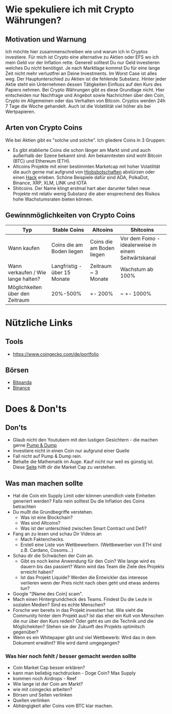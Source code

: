 # Wie spekuliere ich mit Crypto Währungen?
## Motivation und Warnung 
Ich möchte hier zusammenschreiben wie und warum ich in Cryptos investiere. Für mich ist Crypto eine alternative zu Aktien oder EFS wo ich mein Geld vor der Inflation rette. 
Generell solltest Du nur Geld investieren welches Du nicht benötigst. Je nach Marktlage kommst Du für eine lange Zeit nicht mehr verlustfrei an Deine Investments. Im Worst Case ist alles weg.
Der Hauptunterschied zu Aktien ist die fehlende Substanz. Hinter jeder Aktie steht ein Unternehmen dessen Tätigkeiten Einfluss auf den Kurs des Papiers nehmen. Bei Crypto Währungen gibt es diese Grundlage nicht. Hier entscheiden nur Nachfrage und Angebot sowie Nachrichten über den Coin, Crypto im Allgemeinen oder das Verhalten von Bitcoin.
Cryptos werden 24h 7 Tage die Woche gehandelt. Auch ist die Volatilität viel höher als bei Wertpapieren.    

## Arten von Crypto Coins
Wie bei Aktien gibt es "solche und solche". Ich gliedere Coins in 3 Gruppen:
- Es gibt etablierte Coins die schon länger am Markt sind und auch außerhalb der Szene bekannt sind. Am bekanntesten sind wohl Bitcoin (BTC) und Ethereum (ETH). 
- Altcoins Projekte mit einer bestimmten Marketcap mit hoher Volatilität die auch gerne mal aufgrund von [Hiobsbotschaften](https://www.sec.gov/news/press-release/2020-338) abstürzen oder einen [Hack](https://www.heise.de/newsticker/meldung/Nach-Trinity-Hack-IOTA-stellt-Migrationstool-fuer-kompromittierte-Seeds-bereit-4672296.html) erleben. Schöne Beispiele dafür sind ADA, PolkaDot, Binance, XRP, XLM, LINK und IOTA
- Shitcoins. Der Name klingt erstmal hart aber darunter fallen neue Projekte mit relativ wenig Substanz die aber ensprechend des Risikos hohe Wachstumsraten bieten können.

## Gewinnmöglichkeiten von Crypto Coins

| Typ                                | Stable Coins                  | Altcoins                  | Shitcoins                                           |
|------------------------------------|-------------------------------|---------------------------|-----------------------------------------------------|
| Wann kaufen                        | Coins die am Boden liegen     | Coins die am Boden liegen | Vor dem Fomo - idealerweise in einem Seitwärtskanal |
| Wann verkaufen / Wie lange halten? | Langfristig  - über 15 Monate | Zeitraum ~ 3 Monate       | Wachstum ab 100%                                    |
| Möglichkeiten über den Zeitraum    | 20%-500%                      | +- 200%                   | ~ +- 1000%                                          |

# Nützliche Links
## Tools
- https://www.coingecko.com/de/portfolio
## Börsen
- [Bitpanda](https://www.bitpanda.com/?ref=930502104161426862)
- [Binance](https://www.binance.com/en/register?ref=41377693)

# Does & Don'ts

## Don'ts 
- Glaub nicht den Youtubern mit den lustigen Gesichtern - die machen gerne [Pump & Dump](https://de.wikipedia.org/wiki/Pump_and_Dump)
- Investiere nicht in einen Coin nur aufgrund einer Quelle
- Fall nicht auf Pump & Dump rein. 
- Behalte die Mathematik im Auge. Kauf nicht nur weil es günstig ist. Diese [Seite](https://thecoinperspective.com/?c=XMR
) hilft dir die Market Cap zu verstehen.


## Was man machen sollte
- Hat die Coin ein Supply Limit oder können unendlich viele Einheiten generiert werden? Falls nein solltest Du die Inflation des Coins betrachten
- Du mußt die Grundbegriffe verstehen. 
    - Was ist eine Blockchain?
    - Was sind Altcoins?
    - Was ist der unterschied zwischen Smart Contract und Defi? 
- Fang an zu lesen und schau Dir Videos an
    - Mach Faktenchecks.
    - Erstell eine Liste von Wettbewerbern. (Wettbewerber von ETH sind z.B. Cardano, Cosoms...) 
- Schau dir die Schwächen der Coin an. 
    - Gibt es noch keine Anwendung für den Coin? Wie lange wird es dauern bis das passiert? Wann wird das Team die Ziele des Projekts erreicht haben?
    - Ist das Projekt Liquide? Werden die Entwickler das interesse verlieren wenn der Preis nicht nach oben geht und etwas anderes tun?
- Google "[Name des Coin] scam". 
- Mach einen Hintergrundcheck des Teams. Findest Du die Leute in sozialen Medien? Sind es echte Menschen? 
- Forsche wer bereits in das Projekt investiert hat. Wie sieht die Community hinter dem Projekt aus? Ist das eher ein Kult von Menschen die nur über den Kurs reden? Oder geht es um die Technik und die Möglichekiten? Stehen sie der Zukunft des Projekts optimitsch gegenüber?
- Wenn es ein Whitepaper gibt und viel Wettbewerb: Wird das in dem Dokument erwähnt? Wie wird damit umgegangen?

### Was hier noch fehlt / besser gemacht werden sollte
- Coin Market Cap besser erklären?
- kann man beliebig nachdrucken - Doge Coin?  Max Supply
- kommen noch Airdrops - Reef
- Wie lange ist der Coin am Markt? 
- wie mit coingecko arbeiten?
- Börsen und Seiten verlinken
- Quellen verlinken
- Abhängigkeit aller Coins vom BTC klar machen.